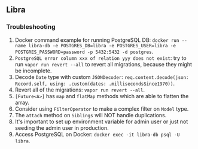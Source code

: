 ## Libra

### Troubleshooting
1. Docker command example for running PostgreSQL DB: `docker run --name libra-db -e POSTGRES_DB=libra -e POSTGRES_USER=libra -e POSTGRES_PASSWORD=password -p 5432:5432 -d postgres`.
2. `PostgreSQL error column xxx of relation yyy does not exist`: try to run `vapor run revert --all` to revert all migrations, because they might be incomplete.
3. Decode `Date` type with custom `JSONDecoder`: `req.content.decode(json: Record.self, using: .custom(dates: .millisecondsSince1970))`.
4. Revert all of the migrations: `vapor run revert --all`.
5. `[Future<A>]` has `map` and `flatMap` methods which are able to flatten the array.
6. Consider using `FilterOperator` to make a complex filter on `Model` type.
7. The `attach` method on `Siblings` will NOT handle duplications.
8. It's important to set up environment variable for admin user or just not seeding the admin user in production.
9. Access PostgreSQL on Docker: `docker exec -it libra-db psql -U libra`.
